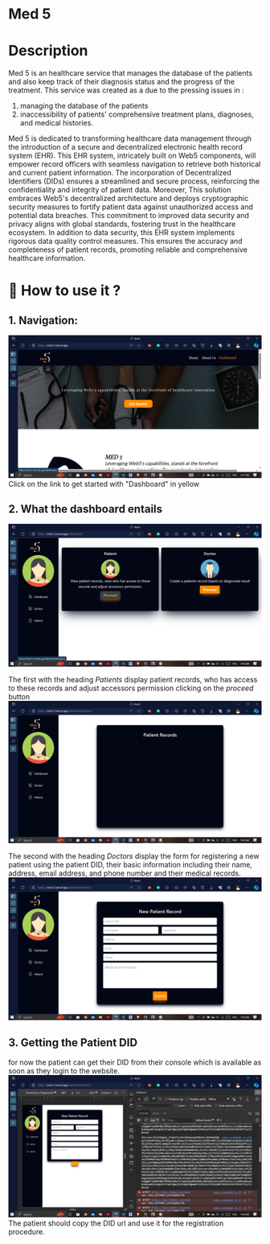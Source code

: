 # Med 5

# Description
Med 5 is an healthcare service that manages the database of the patients and also keep track of their diagnosis status and the progress of the treatment. This service was created as a due to the pressing issues in :
1. managing the database of the patients
2. inaccessibility of patients' comprehensive treatment plans, diagnoses, and medical histories. 
 
Med 5 is dedicated to transforming healthcare data management through the introduction of a secure and decentralized electronic health record system (EHR). This EHR system, intricately built on Web5 components, will empower record officers with seamless navigation to retrieve both historical and current patient information. The incorporation of Decentralized Identifiers (DIDs) ensures a streamlined and secure process, reinforcing the confidentiality and integrity of patient data.
Moreover, This solution embraces Web5's decentralized architecture and deploys cryptographic security measures to fortify patient data against unauthorized access and potential data breaches. This commitment to improved data security and privacy aligns with global standards, fostering trust in the healthcare ecosystem.
In addition to data security, this EHR system implements rigorous data quality control measures. This ensures the accuracy and completeness of patient records, promoting reliable and comprehensive healthcare information.

# 🤔 How to use it ?

## 1. Navigation:
![Dashboard](./src/assests/dashboardscreen.png)
Click on the link to get started with "Dashboard" in yellow 

## 2. What the dashboard entails
![Entries](./src/assests/entries.png)

The first with the heading *Patients* display patient records, who has access to these records and adjust accessors permission clicking on the _proceed_ button
![Patients' records](./src/assests/displayrecord.png)

The second with the heading *Doctors* display the form for registering a new patient using the patient DID, their basic information including their name, address, email address, and phone number and their medical records. 
![Patients form](./src/assests/formpatient.png)

## 3. Getting the Patient DID 

for now the patient can get their DID from their console which is available as soon as they login to the website. 
![DID ](./src/assests/didscreenshot.png)
The patient should copy the DID url and use it for the registration procedure.

